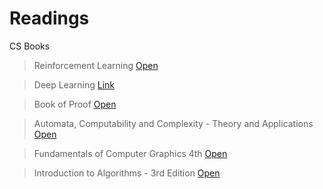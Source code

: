 # Readings
CS Books

> Reinforcement Learning [Open](books/Reinforcement%20Learning%202nd.pdf)

> Deep Learning [Link](https://www.deeplearningbook.org/)

>Book of Proof [Open](books/Book%20of%20Proof.pdf)

>Automata, Computability and Complexity - Theory and Applications [Open](books/Automata%2C%20Computability%20and%20Complexity%20-%20Theory%20and%20Applications.pdf)

>Fundamentals of Computer Graphics 4th [Open](books/Fundamentals-of-Computer-Graphics-Fourth-Edition.pdf)

>Introduction to Algorithms - 3rd Edition [Open](books/Introduction%20to%20Algorithms%20-%203rd%20Edition.pdf)

